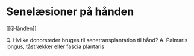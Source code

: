 # Senelæsioner på hånden
[[§Hånden]]

Q. Hvilke donorsteder bruges til senetransplantation til hånd?
A. Palmaris longus, tåstrækker eller fascia plantaris

<!-- #anki/tag/med/Orto #anki/deck/Medicine -->

<!-- {BearID:32F8AC4A-B8F1-4DE4-A6B1-FDE0604B6ED3-15088-0000D3135ACD07B4} -->
